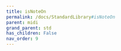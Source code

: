```yaml
---
title: isNoteOn
permalink: /docs/StandardLibrary#isNoteOn
parent: midi
grand_parent: std
has_children: False
nav_order: 9
---
```

